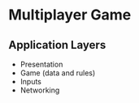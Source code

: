 # Multiplayer Game

## Application Layers ## 

- Presentation
- Game (data and rules)
- Inputs
- Networking